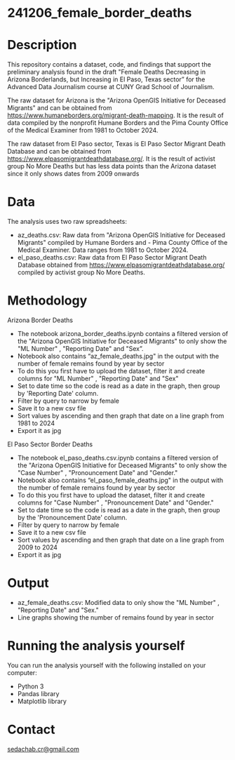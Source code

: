 # 241206_female_border_deaths

# **Description**

This repository contains a dataset, code, and findings that support the preliminary analysis found in the draft "Female Deaths Decreasing in Arizona Borderlands, but Increasing in El Paso, Texas sector” for the Advanced Data Journalism course at CUNY Grad School of Journalism.

The raw dataset for Arizona is the "Arizona OpenGIS Initiative for Deceased Migrants" and can be obtained from https://www.humaneborders.org/migrant-death-mapping. It is the result of data compiled by the nonprofit Humane Borders and the Pima County Office of the Medical Examiner from 1981 to October 2024.

The raw dataset from El Paso sector, Texas is El Paso Sector Migrant Death Database and can be obtained from https://www.elpasomigrantdeathdatabase.org/. It is the result of activist group No More Deaths but has less data points than the Arizona dataset since it only shows dates from 2009 onwards
# **Data**

The analysis uses two raw spreadsheets:

- az_deaths.csv: Raw data from "Arizona OpenGIS Initiative for Deceased Migrants" compiled by Humane Borders and - Pima County Office of the Medical Examiner. Data ranges from 1981 to October 2024.
- el_paso_deaths.csv: Raw data from El Paso Sector Migrant Death Database obtained from https://www.elpasomigrantdeathdatabase.org/ compiled by activist group No More Deaths.

# **Methodology**

Arizona Border Deaths
- The notebook arizona_border_deaths.ipynb contains a filtered version of the "Arizona OpenGIS Initiative for Deceased Migrants" to only show the "ML Number" , "Reporting Date" and "Sex”.
- Notebook also contains “az_female_deaths.jpg" in the output with the number of female remains found by year by sector 
- To do this you first have to upload the dataset, filter it and create columns for "ML Number" , "Reporting Date" and "Sex"
- Set to date time so the code is read as a date in the graph, then group by 'Reporting Date' column.
- Filter by query to narrow by female
- Save it to a new csv file
- Sort values by ascending and then graph that date on a line graph from 1981 to 2024
- Export it as jpg


El Paso Sector Border Deaths
- The notebook el_paso_deaths.csv.ipynb contains a filtered version of the "Arizona OpenGIS Initiative for Deceased Migrants" to only show the "Case Number" , "Pronouncement Date" and "Gender."
- Notebook also contains “el_paso_female_deaths.jpg" in the output with the number of female remains found by year by sector 
- To do this you first have to upload the dataset, filter it and create columns for "Case Number" , "Pronouncement Date" and "Gender."
- Set to date time so the code is read as a date in the graph, then group by the 'Pronouncement Date' column.
- Filter by query to narrow by female
- Save it to a new csv file
- Sort values by ascending and then graph that date on a line graph from 2009 to 2024
- Export it as jpg


# **Output**
- az_female_deaths.csv: Modified data to only show the "ML Number" , "Reporting Date" and "Sex."
- Line graphs showing the number of remains found by year in sector



# **Running the analysis yourself**
You can run the analysis yourself with the following installed on your computer:
- Python 3
- Pandas library
- Matplotlib library

# **Contact**

sedachab.cr@gmail.com
